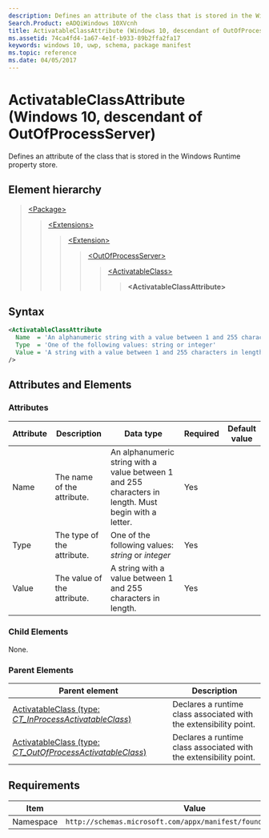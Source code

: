 ```yaml
---
description: Defines an attribute of the class that is stored in the Windows Runtime property store (Windows 10, descendant of OutOfProcessServer).
Search.Product: eADQiWindows 10XVcnh
title: ActivatableClassAttribute (Windows 10, descendant of OutOfProcessServer)
ms.assetid: 74ca4fd4-1a67-4e1f-b933-89b2ffa2fa17
keywords: windows 10, uwp, schema, package manifest
ms.topic: reference
ms.date: 04/05/2017
---
```


# ActivatableClassAttribute (Windows 10, descendant of OutOfProcessServer)

Defines an attribute of the class that is stored in the Windows Runtime property store.

## Element hierarchy

> [\<Package\>](element-package.md)
> > [\<Extensions\>](element-extensions.md)
> > > [\<Extension\>](element-extension.md)
> > > > [\<OutOfProcessServer\>](element-outofprocessserver.md)
> > > > > [\<ActivatableClass\>](element-1-activatableclass.md)
> > > > > > **\<ActivatableClassAttribute\>**

## Syntax

```xml
<ActivatableClassAttribute 
  Name  = 'An alphanumeric string with a value between 1 and 255 characters in length. Must begin with a letter.'
  Type  = 'One of the following values: string or integer'
  Value = 'A string with a value between 1 and 255 characters in length.'
/>
```

## Attributes and Elements

### Attributes

| Attribute | Description | Data type | Required | Default value |
|-|-|-|-|-|
| Name | The name of the attribute. | An alphanumeric string with a value between 1 and 255 characters in length. Must begin with a letter. | Yes |  |
| Type | The type of the attribute. | One of the following values: *string* or *integer* | Yes |  |
| Value | The value of the attribute. | A string with a value between 1 and 255 characters in length. | Yes |  |

### Child Elements

None.

### Parent Elements

| Parent element | Description |
|-|-|
| [ActivatableClass (type: *CT_InProcessActivatableClass*)](element-activatableclass.md) | Declares a runtime class associated with the extensibility point. |
| [ActivatableClass (type: *CT_OutOfProcessActivatableClass*)](element-1-activatableclass.md) | Declares a runtime class associated with the extensibility point. |

## Requirements

| Item  | Value  |
|--|--|
| Namespace | `http://schemas.microsoft.com/appx/manifest/foundation/windows10` |
